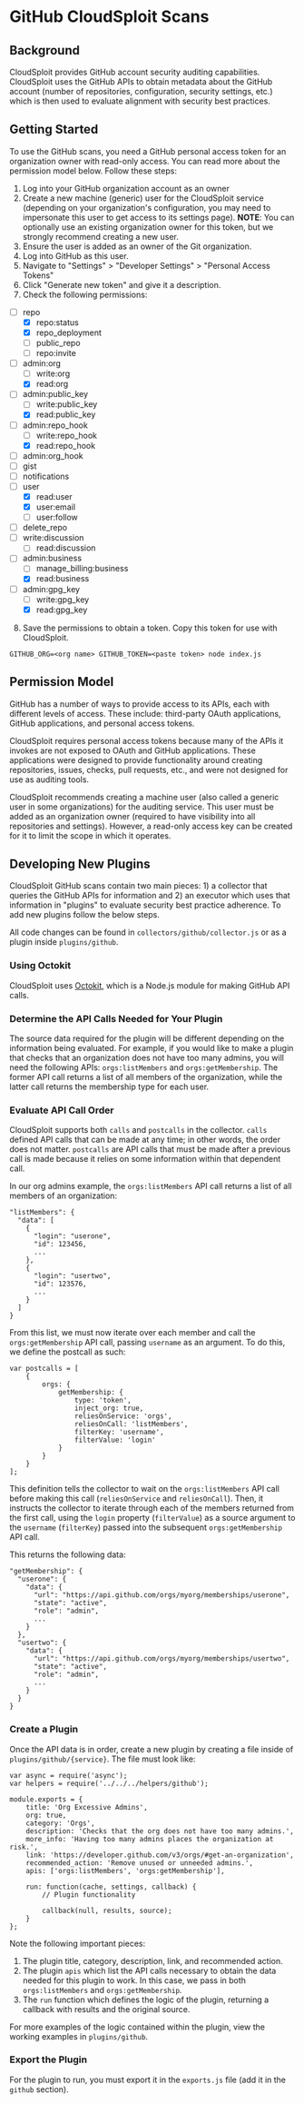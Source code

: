 # GitHub CloudSploit Scans

## Background

CloudSploit provides GitHub account security auditing capabilities. CloudSploit uses the GitHub APIs to obtain metadata about the GitHub account (number of repositories, configuration, security settings, etc.) which is then used to evaluate alignment with security best practices.

## Getting Started

To use the GitHub scans, you need a GitHub personal access token for an organization owner with read-only access. You can read more about the permission model below. Follow these steps:

1. Log into your GitHub organization account as an owner
2. Create a new machine (generic) user for the CloudSploit service (depending on your organization's configuration, you may need to impersonate this user to get access to its settings page). **NOTE**: You can optionally use an existing organization owner for this token, but we strongly recommend creating a new user.
3. Ensure the user is added as an owner of the Git organization.
4. Log into GitHub as this user.
5. Navigate to "Settings" > "Developer Settings" > "Personal Access Tokens"
6. Click "Generate new token" and give it a description.
7. Check the following permissions:

- [ ] repo
	- [x] repo:status
	- [x] repo_deployment
	- [ ] public_repo
	- [ ] repo:invite
- [ ] admin:org
	- [ ] write:org
	- [x] read:org
- [ ] admin:public_key
	- [ ] write:public_key
	- [x] read:public_key
- [ ] admin:repo_hook
	- [ ] write:repo_hook
	- [x] read:repo_hook
- [ ] admin:org_hook
- [ ] gist
- [ ] notifications
- [ ] user
	- [x] read:user
	- [x] user:email
	- [ ] user:follow
- [ ] delete_repo
- [ ] write:discussion
	- [ ] read:discussion
- [ ] admin:business
	- [ ] manage_billing:business
	- [x] read:business
- [ ] admin:gpg_key
	- [ ] write:gpg_key
	- [x] read:gpg_key

8. Save the permissions to obtain a token. Copy this token for use with CloudSploit.

```
GITHUB_ORG=<org name> GITHUB_TOKEN=<paste token> node index.js
```

## Permission Model

GitHub has a number of ways to provide access to its APIs, each with different levels of access. These include: third-party OAuth applications, GitHub applications, and personal access tokens.

CloudSploit requires personal access tokens because many of the APIs it invokes are not exposed to OAuth and GitHub applications. These applications were designed to provide functionality around creating repositories, issues, checks, pull requests, etc., and were not designed for use as auditing tools.

CloudSploit recommends creating a machine user (also called a generic user in some organizations) for the auditing service. This user must be added as an organization owner (required to have visibility into all repositories and settings). However, a read-only access key can be created for it to limit the scope in which it operates.


## Developing New Plugins

CloudSploit GitHub scans contain two main pieces: 1) a collector that queries the GitHub APIs for information and 2) an executor which uses that information in "plugins" to evaluate security best practice adherence. To add new plugins follow the below steps.

All code changes can be found in `collectors/github/collector.js` or as a plugin inside `plugins/github`.

### Using Octokit

CloudSploit uses [Octokit](https://octokit.github.io/rest.js), which is a Node.js module for making GitHub API calls.

### Determine the API Calls Needed for Your Plugin

The source data required for the plugin will be different depending on the information being evaluated. For example, if you would like to make a plugin that checks that an organization does not have too many admins, you will need the following APIs: `orgs:listMembers` and `orgs:getMembership`. The former API call returns a list of all members of the organization, while the latter call returns the membership type for each user.

### Evaluate API Call Order

CloudSploit supports both `calls` and `postcalls` in the collector. `calls` defined API calls that can be made at any time; in other words, the order does not matter. `postcalls` are API calls that must be made after a previous call is made because it relies on some information within that dependent call.

In our org admins example, the `orgs:listMembers` API call returns a list of all members of an organization:

```
"listMembers": {
  "data": [
    {
      "login": "userone",
      "id": 123456,
      ...
    },
    {
      "login": "usertwo",
      "id": 123576,
      ...
    }
  ]
}
```

From this list, we must now iterate over each member and call the `orgs:getMembership` API call, passing `username` as an argument. To do this, we define the postcall as such:

```
var postcalls = [
	{
		orgs: {
			getMembership: {
				type: 'token',
				inject_org: true,
				reliesOnService: 'orgs',
				reliesOnCall: 'listMembers',
				filterKey: 'username',
				filterValue: 'login'
			}
		}
	}
];
```

This definition tells the collector to wait on the `orgs:listMembers` API call before making this call (`reliesOnService` and `reliesOnCall`). Then, it instructs the collector to iterate through each of the members returned from the first call, using the `login` property (`filterValue`) as a source argument to the `username` (`filterKey`) passed into the subsequent `orgs:getMembership` API call.

This returns the following data:

```
"getMembership": {
  "userone": {
    "data": {
      "url": "https://api.github.com/orgs/myorg/memberships/userone",
      "state": "active",
      "role": "admin",
      ...
    }
  },
  "usertwo": {
    "data": {
      "url": "https://api.github.com/orgs/myorg/memberships/usertwo",
      "state": "active",
      "role": "admin",
      ...
    }
  }
}
```

### Create a Plugin

Once the API data is in order, create a new plugin by creating a file inside of `plugins/github/{service}`. The file must look like:

```
var async = require('async');
var helpers = require('../../../helpers/github');

module.exports = {
	title: 'Org Excessive Admins',
	org: true,
	category: 'Orgs',
	description: 'Checks that the org does not have too many admins.',
	more_info: 'Having too many admins places the organization at risk.',
	link: 'https://developer.github.com/v3/orgs/#get-an-organization',
	recommended_action: 'Remove unused or unneeded admins.',
	apis: ['orgs:listMembers', 'orgs:getMembership'],

	run: function(cache, settings, callback) {
		// Plugin functionality

		callback(null, results, source);
	}
};

```

Note the following important pieces:

1. The plugin title, category, description, link, and recommended action.
2. The plugin `apis` which list the API calls necessary to obtain the data needed for this plugin to work. In this case, we pass in both `orgs:listMembers` and `orgs:getMembership`.
3. The `run` function which defines the logic of the plugin, returning a callback with results and the original source.

For more examples of the logic contained within the plugin, view the working examples in `plugins/github`.

### Export the Plugin

For the plugin to run, you must export it in the `exports.js` file (add it in the `github` section).
